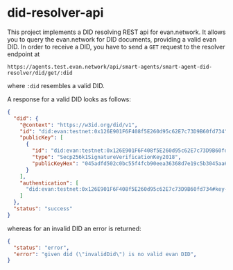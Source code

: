 # did-resolver-api
This project implements a DID resolving REST api for evan.network.
It allows you to query the evan.network for DID documents, providing a valid evan DID.
In order to receive a DID, you have to send a `GET` request to the resolver endpoint at


`https://agents.test.evan.network/api/smart-agents/smart-agent-did-resolver/did/get/:did`

where `:did` resembles a valid DID.

A response for a valid DID looks as follows:

```JSON
{
  "did": {
    "@context": "https://w3id.org/did/v1",
    "id": "did:evan:testnet:0x126E901F6F408f5E260d95c62E7c73D9B60fd734",
    "publicKey": [
      {
        "id": "did:evan:testnet:0x126E901F6F408f5E260d95c62E7c73D9B60fd734#key-1",
        "type": "Secp256k1SignatureVerificationKey2018",
        "publicKeyHex": "045adfd502c0bc55f4fcb90eea36368d7e19c5b3045aa6f51dfa3699046e9751251d21bc6bdd06c1ff0014fcbbf9f1d83c714434f2b33d713aaf46760f2d53f10d"
      }
    ],
    "authentication": [
      "did:evan:testnet:0x126E901F6F408f5E260d95c62E7c73D9B60fd734#key-1"
    ]
  },
  "status": "success"
}
```

whereas for an invalid DID an error is returned:

```JSON
{
  "status": "error",
  "error": "given did (\"invalidDid\") is no valid evan DID",
}
```
